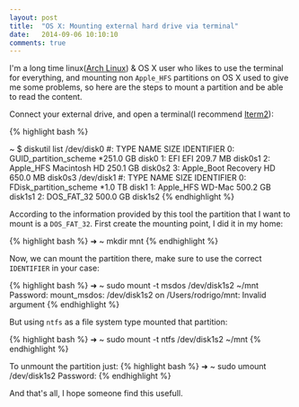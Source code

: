```yaml
---
layout: post
title:  "OS X: Mounting external hard drive via terminal"
date:   2014-09-06 10:10:10
comments: true
---
```

I'm a long time linux([Arch Linux][arch]) & OS X user who likes to use the terminal for everything, and  mounting non `Apple_HFS` partitions on OS X used to give me some problems, so here are the steps to mount a partition and be able to read the content.

Connect your external drive, and open a terminal(I recommend [Iterm2][iterm]):

{% highlight bash %}

~ $ diskutil list 
/dev/disk0
   #:                       TYPE NAME                    SIZE       IDENTIFIER
   0:      GUID_partition_scheme                        *251.0 GB   disk0
   1:                        EFI EFI                     209.7 MB   disk0s1
   2:                  Apple_HFS Macintosh HD            250.1 GB   disk0s2
   3:                 Apple_Boot Recovery HD             650.0 MB   disk0s3
/dev/disk1
   #:                       TYPE NAME                    SIZE       IDENTIFIER
   0:     FDisk_partition_scheme                        *1.0 TB     disk1
   1:                  Apple_HFS WD-Mac                  500.2 GB   disk1s1
   2:                 DOS_FAT_32                         500.0 GB   disk1s2
{% endhighlight %}

According to the information provided by this tool the partition that I want to mount is a `DOS_FAT_32`.
First create the mounting point, I did it in my home:
 
{% highlight bash %}
➜  ~  mkdir mnt
{% endhighlight %}

Now, we can mount the partition there, make sure to use the correct `IDENTIFIER` in your case: 

{% highlight bash %}
➜  ~  sudo mount -t msdos /dev/disk1s2 ~/mnt
Password:
mount_msdos: /dev/disk1s2 on /Users/rodrigo/mnt: Invalid argument
{% endhighlight %}

But using `ntfs` as a file system type mounted that partition:

{% highlight bash %}
➜  ~  sudo mount -t ntfs /dev/disk1s2 ~/mnt
{% endhighlight %}

To unmount the partition just:
{% highlight bash %}
➜  ~  sudo umount /dev/disk1s2
Password:
{% endhighlight %}

And that's all, I hope someone find this usefull.


[arch]:             https://www.archlinux.org/
[iterm]:            http://iterm2.com/

